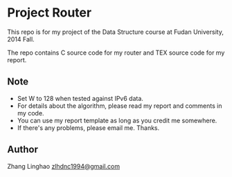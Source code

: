 Project Router
==============

This repo is for my project of the Data Structure course at Fudan University, 2014 Fall.

The repo contains C source code for my router and TEX source code for my report.

Note
----
- Set W to 128 when tested against IPv6 data.
- For details about the algorithm, please read my report and comments in my code.
- You can use my report template as long as you credit me somewhere.
- If there's any problems, please email me. Thanks.

Author
------
Zhang Linghao <zlhdnc1994@gmail.com>
